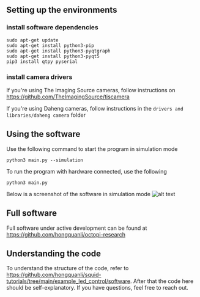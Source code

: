 ## Setting up the environments

### install software dependencies
```
sudo apt-get update
sudo apt-get install python3-pip
sudo apt-get install python3-pyqtgraph
sudo apt-get install python3-pyqt5
pip3 install qtpy pyserial
```
### install camera drivers
If you're using The Imaging Source cameras, follow instructions on https://github.com/TheImagingSource/tiscamera 

If you're using Daheng cameras, follow instructions in the `drivers and libraries/daheng camera` folder

## Using the software
Use the following command to start the program in simulation mode
```
python3 main.py --simulation
```
To run the program with hardware connected, use the following
```
python3 main.py
```
Below is a screenshot of the software in simulation mode
![alt text](https://i.imgur.com/9A46CFu.png)

## Full software
Full software under active development can be found at https://github.com/hongquanli/octopi-research

## Understanding the code
To understand the structure of the code, refer to https://github.com/hongquanli/squid-tutorials/tree/main/example_led_control/software. After that the code here should be self-explanatory. If you have questions, feel free to reach out.
